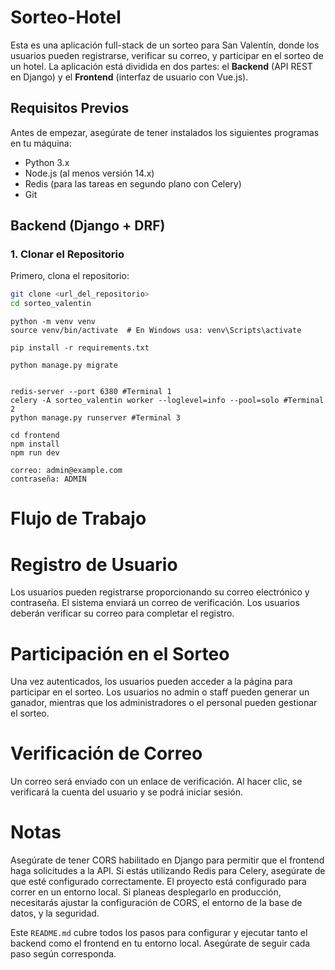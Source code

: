 # Sorteo-Hotel

Esta es una aplicación full-stack de un sorteo para San Valentín, donde los usuarios pueden registrarse, verificar su correo, y participar en el sorteo de un hotel. La aplicación está dividida en dos partes: el **Backend** (API REST en Django) y el **Frontend** (interfaz de usuario con Vue.js).

## Requisitos Previos

Antes de empezar, asegúrate de tener instalados los siguientes programas en tu máquina:

- Python 3.x
- Node.js (al menos versión 14.x)
- Redis (para las tareas en segundo plano con Celery)
- Git

## Backend (Django + DRF)

### 1. Clonar el Repositorio

Primero, clona el repositorio:

```bash
git clone <url_del_repositorio>
cd sorteo_valentin
```
```Crea un entorno virtual
python -m venv venv
source venv/bin/activate  # En Windows usa: venv\Scripts\activate
```
```instala requirement.txt
pip install -r requirements.txt
```
```corre la base de datos
python manage.py migrate
```
```dentro del entorno virtual ejecuta esto en distintas terminales

redis-server --port 6380 #Terminal 1
celery -A sorteo_valentin worker --loglevel=info --pool=solo #Terminal 2
python manage.py runserver #Terminal 3
```
```Clona el Front End
cd frontend
npm install
npm run dev
```

```Credentials Administrator
correo: admin@example.com
contraseña: ADMIN
```
# Flujo de Trabajo
# Registro de Usuario
Los usuarios pueden registrarse proporcionando su correo electrónico y contraseña.
El sistema enviará un correo de verificación. Los usuarios deberán verificar su correo para completar el registro.
# Participación en el Sorteo
 Una vez autenticados, los usuarios pueden acceder a la página para participar en el sorteo.
 Los usuarios no admin o staff pueden generar un ganador, mientras que los administradores o el personal pueden gestionar el sorteo.
# Verificación de Correo
Un correo será enviado con un enlace de verificación. Al hacer clic, se verificará la cuenta del usuario y se podrá iniciar sesión.
# Notas
Asegúrate de tener CORS habilitado en Django para permitir que el frontend haga solicitudes a la API.
Si estás utilizando Redis para Celery, asegúrate de que esté configurado correctamente.
El proyecto está configurado para correr en un entorno local. Si planeas desplegarlo en producción, necesitarás ajustar la configuración de CORS, el entorno de la base de datos, y la seguridad.


 Este `README.md` cubre todos los pasos para configurar y ejecutar tanto el backend como el frontend en tu entorno local. Asegúrate de seguir cada paso según corresponda.
